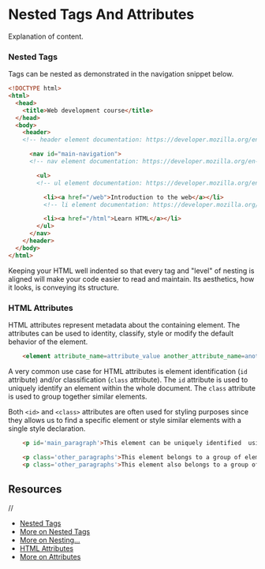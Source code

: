 # Nested Tags And Attributes

Explanation of content.

### Nested Tags

Tags can be nested as demonstrated in the navigation snippet below.

```html
<!DOCTYPE html>
<html>
  <head>
    <title>Web development course</title>
  </head>
  <body>
    <header>
    <!-- header element documentation: https://developer.mozilla.org/en-US/docs/Web/HTML/Element/header -->

      <nav id="main-navigation">
      <!-- nav element documentation: https://developer.mozilla.org/en-US/docs/Web/HTML/Element/nav -->

        <ul>
        <!-- ul element documentation: https://developer.mozilla.org/en-US/docs/Web/HTML/Element/ul -->

          <li><a href="/web">Introduction to the web</a></li>
          <!-- li element documentation: https://developer.mozilla.org/en-US/docs/Web/HTML/Element/li -->

          <li><a href="/html">Learn HTML</a></li>
        </ul>
      </nav>
    </header>
  </body>
</html>
```

Keeping your HTML well indented so that every tag and "level" of nesting is
aligned will make your code easier to read and maintain. Its aesthetics, how it
looks, is conveying its structure.

### HTML Attributes

HTML attributes represent metadata about the containing element.  The
attributes can be used to identity, classify, style or modify the default
behavior of the element.

```html
	<element attribute_name=attribute_value another_attribute_name=another_attribute_value></element>
```

A very common use case for HTML attributes is element identification (`id`
attribute) and/or classification (`class` attribute). The `id` attribute is
used to uniquely identify an element within the whole document. The `class`
attribute is used to group together similar elements.

Both `<id>` and `<class>` attributes are often used for styling purposes since they allows us to find a specific element or style similar elements with a single style declaration.

```html
	<p id='main_paragraph'>This element can be uniquely identified  using the 'main_paragraph' id HTML attribute</p>

	<p class='other_paragraphs'>This element belongs to a group of elements who share the 'other_paragraphs' HTML class attribute</p>
	<p class='other_paragraphs'>This element also belongs to a group of elements who share the 'other_paragraphs' HTML class attribute</p>
```

## Resources
//
* [Nested Tags](http://www.bu.edu/tech/services/cccs/websites/www/non-wordpress/start/html-introduction/syntax/nesting-tags/)
* [More on Nested Tags](https://www.thoughtco.com/nesting-html-tags-3466475)
* [More on Nesting...](http://www.iraqtimeline.com/maxdesign/basicdesign/principles/prinnest.html)
* [HTML Attributes](https://www.w3schools.com/html/html_attributes.asp)
* [More on Attributes](https://www.tutorialspoint.com/html/html_attributes.htm)
